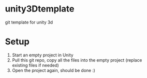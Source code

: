 unity3Dtemplate
===============

git template for unity 3d


Setup
=====
1. Start an empty project in Unity
2. Pull this git repo, copy all the files into the empty project (replace existing files if needed)
3. Open the project again, should be done :)

